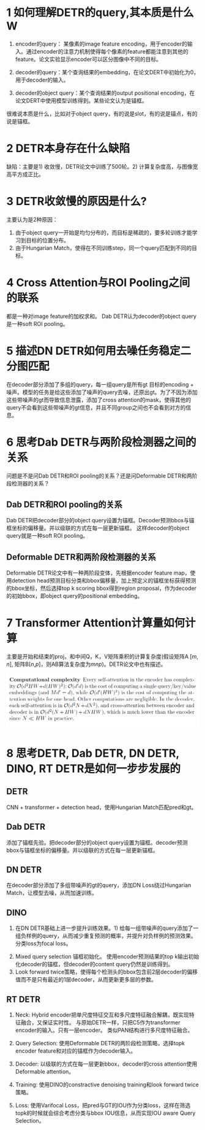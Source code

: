 #  1 如何理解DETR的query,其本质是什么W

1. encoder的query： 某像素的image feature encoding，用于encoder的输入。通过encoder的注意力机制使得每个像素的feature都能注意到其他的feature。论文实验显示encoder可以区分图像中不同的目标。

2. decoder的query：某个查询结果的embedding，在论文DERT中初始化为0，用于decoder的输入。
3. decoder的object query：某个查询结果的output positional encoding，在论文DERT中使用模型训练得到。某些论文认为是锚框。

很难说本质是什么，比如对于object query，有的说是slot，有的说是锚点，有的说是锚框。

# 2 DETR本身存在什么缺陷

缺陷：主要是1) 收敛慢，DETR论文中训练了500轮。2) 计算复杂度高，与图像宽高平方成正比。

# 3 DETR收敛慢的原因是什么?

主要认为是2种原因：

1) 由于object query一开始是均匀分布的，而目标是稀疏的，要多轮训练才能学习到目标的位置分布。
3) 由于Hungarian Match，使得在不同训练step，同一个query匹配到不同的目标。

# 4 Cross Attention与ROI Pooling之间的联系

都是一种对image feature的加权求和。
Dab DETR认为decoder的object query是一种soft ROI pooling。

# 5 描述DN DETR如何用去噪任务稳定二分图匹配

在decoder部分添加了多组的query，每一组query是所有gt 目标的encoding + 噪声。模型的任务是给这些添加了噪声的query去噪，还原出gt。为了不因为添加这些带噪声的gt而导致信息泄露，添加了cross attention的mask，使得其他的query不会看到这些带噪声的gt信息，并且不同group之间也不会看到对方的信息。

# 6 思考Dab DETR与两阶段检测器之间的关系

问题是不是问Dab DETR和ROI pooling的关系？还是问Deformable DETR和两阶段检测器的关系？

## Dab DETR和ROI pooling的关系

Dab DETR把decoder部分的object query设置为锚框。Decoder预测bbox与锚框坐标的偏移量。并以级联的方式在每一层更新锚框。
这样decoder的object query就是一种soft ROI pooling。

## Deformable DETR和两阶段检测器的关系

Deformable DETR论文中有一种两阶段变体，先根据encoder feature map，使用detection head预测目标分类和bbox偏移量，加上预定义的锚框坐标获得预测的bbox坐标，然后选择top k scoring bbox得到region proposal，作为decoder的初始bbox，即object query的positional embedding。

# 7 Transformer Attention计算量如何计算

主要是开始和结束的proj，和中间Q，K，V矩阵乘积的计算复杂度(假设矩阵A [$m$, $n$], 矩阵B[$n$,$p$]，则AB算法复杂度为$mnp$)。DETR论文中也有描述。

![DETR-computation-complexity](./images/DETR-computation-complexity.png)

# 8 思考DETR, Dab DETR, DN DETR, DINO, RT DETR是如何一步步发展的

## DETR

CNN + transformer + detection head，使用Hungarian Match匹配pred和gt。

## Dab DETR

添加了锚框先验。把decoder部分的object query设置为锚框。decoder预测bbox与锚框坐标的偏移量。并以级联的方式在每一层更新锚框。

## DN DETR

在decoder部分添加了多组带噪声的gt的query，添加DN Loss绕过Hungarian Match，让模型去噪，从而加速训练。

## DINO

1. 在DN DETR基础上进一步提升训练效果。1) 给每一组带噪声的query添加了一组负样例的query，从而减少重复预测的概率，并提升对负样例的预测效果。分类loss为focal loss。

2) Mixed query selection 锚框初始化。 使用encoder预测结果的top k输出初始化decoder的锚框，但decoder的content query仍然是训练得到。
3) Look forward twice策略，使得每个检测头的bbox包含前2层decoder的偏移值而不是只有最近的1层decoder，从而更新更多层的参数。

## RT DETR

1) Neck: Hybrid encoder把单尺度特征交互和多尺度特征融合解耦，既实现特征融合，又保证实时性。
与原始DETR一样，只把C5作为transformer encoder的输入。只有一层encoder。
类似PAN结构进行多尺度特征融合。

2) Query Selection: 使用Deformable DETR的两阶段检测策略，选择topk encoder feature和对应的锚框作为decoder输入。

3) Decoder: 以级联的方式在每一层更新bbox，decoder的cross attention使用Deformable attention。

4) Training: 使用DINO的constractive denoising training和look forward twice策略。

5) Loss: 使用Varifocal Loss，把pred与GT的IOU作为分类loss，这样在筛选topk的时候就会综合考虑分类与bbox IOU信息，从而实现IOU aware Query Selection。






